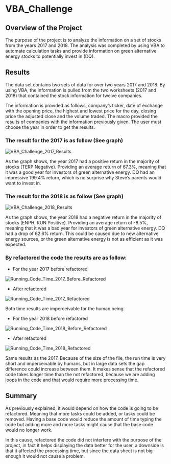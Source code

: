 # VBA_Challenge

## Overview of the Project

The purpose of the project is to analyze the information on a set of stocks from the years 2017 and 2018. The analysis was completed by using VBA to automate calculation tasks and provide information on green alternative energy stocks to potentially invest in (DQ). 

## Results

The data set contains two sets of data for over two years 2017 and 2018. By using VBA, the information is pulled from the two worksheets (2017 and 2018) that contained the stock information for twelve companies. 

The information is provided as follows, company’s ticker, date of exchange with the opening price, the highest and lowest price for the day, closing price the adjusted close and the volume traded. 
The macro provided the results of companies with the information previously given. The user must choose the year in order to get the results.

### The result for the 2017 is as follow (See graph)

![VBA_Challenge_2017_Results](https://user-images.githubusercontent.com/98929742/155899324-19593232-69fc-4863-95de-cdc4163991ce.JPG)

As the graph shows, the year 2017 had a positive return in the majority of stocks (TERP Negative). Providing an average return of 67.3%, meaning that it was a good year for investors of green alternative energy. DQ had an impressive 199.4% return, which is no surprise why Steve’s parents would want to invest in.

### The result for the 2018 is as follow (See graph)

![VBA_Challenge_2018_Results](https://user-images.githubusercontent.com/98929742/155899971-377ee606-b626-4e4d-a0fa-d300e64ae18e.JPG)

As the graph shows, the year 2018 had a negative return in the majority of stocks (ENPH, RUN Positive). Providing an average return of -8.5%, meaning that it was a bad year for investors of green alternative energy. DQ had a drop of 62.6% return. This could be caused due to new alternative energy sources, or the green alternative energy is not as efficient as it was expected.

### By refactored the code the results are as follow:

- For the year 2017 before refactored

![Running_Code_Time_2017_Before_Refactored](https://user-images.githubusercontent.com/98929742/157146071-69ceb84b-0cdf-4438-b062-277154478d8b.JPG)


- After refactored

![Running_Code_Time_2017_Refactored](https://user-images.githubusercontent.com/98929742/157146099-fd35060c-f210-4c0e-9dce-63373bce6afb.JPG)


Both time results are imperceivable for the human being.

- For the year 2018 before refactored

![Running_Code_Time_2018_Before_Refactored](https://user-images.githubusercontent.com/98929742/157146113-6864c6b6-1dab-47bf-9e20-4676ac9091d8.JPG)


- After refactored

![Running_Code_Time_2018_Refactored](https://user-images.githubusercontent.com/98929742/157146126-e8d5836d-c4e0-4d4d-af44-25fcc4fd7b3c.JPG)


Same results as the 2017. Because of the size of the file, the run time is very short and imperceivable by humans, but in large data sets the gap difference could increase between them. It makes sense that the refactored code takes longer time than the not refactored, because we are adding loops in the code and that would require more processing time. 

## Summary

As previously explained, it would depend on how the code is going to be refactored. Meaning that more tasks could be added, or tasks could be removed. Having a base code would reduce the amount of time typing the code but adding more and more tasks might cause that the base code would no longer work.

In this cause, refactored the code did not interfere with the purpose of the project, in fact it helps displaying the data better for the user, a downside is that it affected the processing time, but since the data sheet is not big enough it would not cause a problem.




